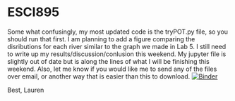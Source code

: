 # ESCI895
Some what confusingly, my most updated code is the tryPOT.py file, so you should run that first.
I am planning to add a figure comparing the disributions for each river similar to the graph we made in Lab 5.
I still need to write up my results/discussion/conlusion this weekend.
My jupyter file is slightly out of date but is along the lines of what I will be finishing this weekend.
Also, let me know if you would like me to send any of the files over email, or another way that is easier than this to download.
[![Binder](https://mybinder.org/badge_logo.svg)](https://mybinder.org/v2/gh/github/repo/master) 

Best,
Lauren
